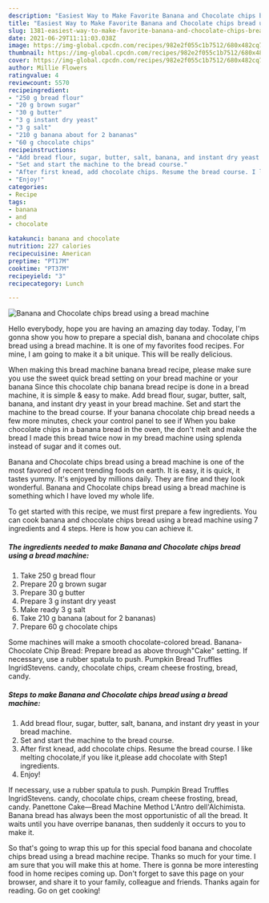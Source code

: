 ```yaml
---
description: "Easiest Way to Make Favorite Banana and Chocolate chips bread using a bread machine"
title: "Easiest Way to Make Favorite Banana and Chocolate chips bread using a bread machine"
slug: 1381-easiest-way-to-make-favorite-banana-and-chocolate-chips-bread-using-a-bread-machine
date: 2021-06-29T11:11:03.038Z
image: https://img-global.cpcdn.com/recipes/982e2f055c1b7512/680x482cq70/banana-and-chocolate-chips-bread-using-a-bread-machine-recipe-main-photo.jpg
thumbnail: https://img-global.cpcdn.com/recipes/982e2f055c1b7512/680x482cq70/banana-and-chocolate-chips-bread-using-a-bread-machine-recipe-main-photo.jpg
cover: https://img-global.cpcdn.com/recipes/982e2f055c1b7512/680x482cq70/banana-and-chocolate-chips-bread-using-a-bread-machine-recipe-main-photo.jpg
author: Millie Flowers
ratingvalue: 4
reviewcount: 5570
recipeingredient:
- "250 g bread flour"
- "20 g brown sugar"
- "30 g butter"
- "3 g instant dry yeast"
- "3 g salt"
- "210 g banana about for 2 bananas"
- "60 g chocolate chips"
recipeinstructions:
- "Add bread flour, sugar, butter, salt, banana, and instant dry yeast in your bread machine."
- "Set and start the machine to the bread course."
- "After first knead, add chocolate chips. Resume the bread course. I like melting chocolate,if you like it,please add chocolate with Step1 ingredients."
- "Enjoy!"
categories:
- Recipe
tags:
- banana
- and
- chocolate

katakunci: banana and chocolate 
nutrition: 227 calories
recipecuisine: American
preptime: "PT17M"
cooktime: "PT37M"
recipeyield: "3"
recipecategory: Lunch

---
```



![Banana and Chocolate chips bread using a bread machine](https://img-global.cpcdn.com/recipes/982e2f055c1b7512/680x482cq70/banana-and-chocolate-chips-bread-using-a-bread-machine-recipe-main-photo.jpg)

Hello everybody, hope you are having an amazing day today. Today, I'm gonna show you how to prepare a special dish, banana and chocolate chips bread using a bread machine. It is one of my favorites food recipes. For mine, I am going to make it a bit unique. This will be really delicious.

When making this bread machine banana bread recipe, please make sure you use the sweet quick bread setting on your bread machine or your banana Since this chocolate chip banana bread recipe is done in a bread machine, it is simple &amp; easy to make. Add bread flour, sugar, butter, salt, banana, and instant dry yeast in your bread machine. Set and start the machine to the bread course. If your banana chocolate chip bread needs a few more minutes, check your control panel to see if When you bake chocolate chips in a banana bread in the oven, the don&#39;t melt and make the bread I made this bread twice now in my bread machine using splenda instead of sugar and it comes out.

Banana and Chocolate chips bread using a bread machine is one of the most favored of recent trending foods on earth. It is easy, it is quick, it tastes yummy. It's enjoyed by millions daily. They are fine and they look wonderful. Banana and Chocolate chips bread using a bread machine is something which I have loved my whole life.


To get started with this recipe, we must first prepare a few ingredients. You can cook banana and chocolate chips bread using a bread machine using 7 ingredients and 4 steps. Here is how you can achieve it.

<!--inarticleads1-->

##### The ingredients needed to make Banana and Chocolate chips bread using a bread machine:

1. Take 250 g bread flour
1. Prepare 20 g brown sugar
1. Prepare 30 g butter
1. Prepare 3 g instant dry yeast
1. Make ready 3 g salt
1. Take 210 g banana (about for 2 bananas)
1. Prepare 60 g chocolate chips


Some machines will make a smooth chocolate-colored bread. Banana-Chocolate Chip Bread: Prepare bread as above through&#34;Cake&#34; setting. If necessary, use a rubber spatula to push. Pumpkin Bread Truffles IngridStevens. candy, chocolate chips, cream cheese frosting, bread, candy. 

<!--inarticleads2-->

##### Steps to make Banana and Chocolate chips bread using a bread machine:

1. Add bread flour, sugar, butter, salt, banana, and instant dry yeast in your bread machine.
1. Set and start the machine to the bread course.
1. After first knead, add chocolate chips. Resume the bread course. I like melting chocolate,if you like it,please add chocolate with Step1 ingredients.
1. Enjoy!


If necessary, use a rubber spatula to push. Pumpkin Bread Truffles IngridStevens. candy, chocolate chips, cream cheese frosting, bread, candy. Panettone Cake—Bread Machine Method L&#39;Antro dell&#39;Alchimista. Banana bread has always been the most opportunistic of all the bread. It waits until you have overripe bananas, then suddenly it occurs to you to make it. 

So that's going to wrap this up for this special food banana and chocolate chips bread using a bread machine recipe. Thanks so much for your time. I am sure that you will make this at home. There is gonna be more interesting food in home recipes coming up. Don't forget to save this page on your browser, and share it to your family, colleague and friends. Thanks again for reading. Go on get cooking!
